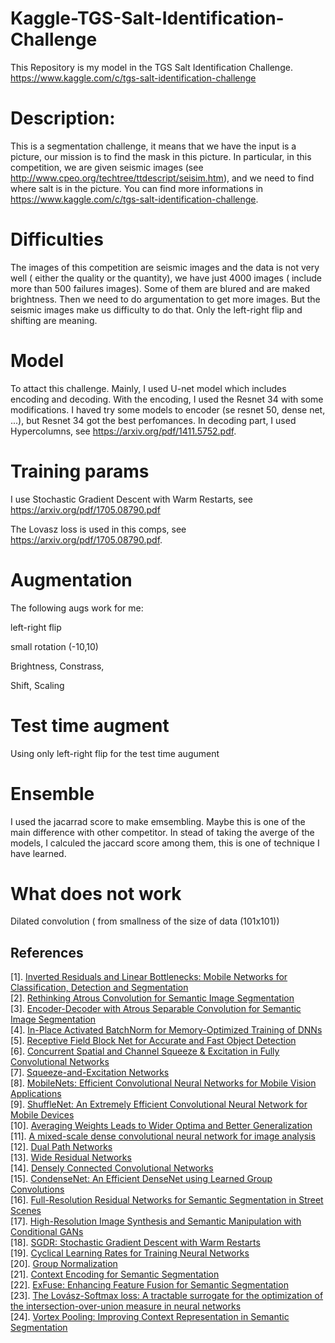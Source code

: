 # Kaggle-TGS-Salt-Identification-Challenge

This Repository is my model in the TGS Salt Identification Challenge. https://www.kaggle.com/c/tgs-salt-identification-challenge

# Description:
This is a segmentation challenge, it means that we have the input is a picture, our mission is to find the mask in this picture. In particular, in this competition, we are given seismic images (see http://www.cpeo.org/techtree/ttdescript/seisim.htm), and we need to find where salt is in the picture. You can find more informations in https://www.kaggle.com/c/tgs-salt-identification-challenge. 

# Difficulties

The images of this competition are seismic images and the data is not very well ( either  the quality or  the quantity), we have just 4000 images ( include more than 500 failures images). Some of them are blured and are maked brightness. Then we need to do argumentation to get more images. But the seismic images make us difficulty to do that. Only the left-right flip and shifting are meaning. 
# Model
To attact this challenge. Mainly, I used U-net model which includes encoding and decoding. With the encoding, I used the Resnet 34 with some modifications. I haved try some models to encoder (se resnet 50, dense net, ...), but Resnet 34 got the best perfomances. In decoding part, I used Hypercolumns, see https://arxiv.org/pdf/1411.5752.pdf. 

# Training params
I use Stochastic Gradient Descent with Warm Restarts, see https://arxiv.org/pdf/1705.08790.pdf 

The Lovasz loss is used in this comps, see https://arxiv.org/pdf/1705.08790.pdf.   
# Augmentation
 The following augs work for me: 
 
 left-right flip 
 
 small rotation (-10,10)
 
 Brightness, Constrass, 
 
 Shift, Scaling
 # Test time augment
 Using only left-right flip for the test time augument
 # Ensemble
 I used the jacarrad score to make emsembling. Maybe this is one of the main difference with other competitor. In stead of taking the averge of the models, I calculed the jaccard score among them, this is one of technique I have learned. 
 # What does not work
 Dilated convolution ( from smallness of the size of data (101x101))
 

## References
[1]. [Inverted Residuals and Linear Bottlenecks: Mobile Networks for Classification, Detection and Segmentation](https://arxiv.org/abs/1801.04381v2)  
[2]. [Rethinking Atrous Convolution for Semantic Image Segmentation](https://arxiv.org/abs/1706.05587v3)  
[3]. [Encoder-Decoder with Atrous Separable Convolution for Semantic Image Segmentation](https://arxiv.org/abs/1802.02611v2)  
[4]. [In-Place Activated BatchNorm for Memory-Optimized Training of DNNs](https://arxiv.org/abs/1712.02616v2)  
[5]. [Receptive Field Block Net for Accurate and Fast Object Detection](https://arxiv.org/abs/1711.07767v2)  
[6]. [Concurrent Spatial and Channel Squeeze & Excitation in Fully Convolutional Networks](https://arxiv.org/abs/1803.02579v1)  
[7]. [Squeeze-and-Excitation Networks](https://arxiv.org/abs/1709.01507v1)  
[8]. [MobileNets: Efficient Convolutional Neural Networks for Mobile Vision Applications](https://arxiv.org/abs/1704.04861v1)  
[9]. [ShuffleNet: An Extremely Efficient Convolutional Neural Network for Mobile Devices](https://arxiv.org/abs/1707.01083v2)  
[10]. [Averaging Weights Leads to Wider Optima and Better Generalization](https://arxiv.org/abs/1803.05407v1)  
[11]. [A mixed-scale dense convolutional neural network for image analysis](https://slidecam-camera.lbl.gov/static/asset/PNAS.pdf)  
[12]. [Dual Path Networks](https://arxiv.org/abs/1707.01629v2)  
[13]. [Wide Residual Networks](https://arxiv.org/abs/1605.07146v4)  
[14]. [Densely Connected Convolutional Networks](https://arxiv.org/abs/1608.06993v5)  
[15]. [CondenseNet: An Efficient DenseNet using Learned Group Convolutions](https://arxiv.org/abs/1711.09224v1)  
[16]. [Full-Resolution Residual Networks for Semantic Segmentation in Street Scenes](https://arxiv.org/abs/1611.08323v2)  
[17]. [High-Resolution Image Synthesis and Semantic Manipulation with Conditional GANs](https://arxiv.org/abs/1711.11585v1)  
[18]. [SGDR: Stochastic Gradient Descent with Warm Restarts](https://arxiv.org/abs/1608.03983v5)  
[19]. [Cyclical Learning Rates for Training Neural Networks](https://arxiv.org/abs/1506.01186v6)  
[20]. [Group Normalization](https://128.84.21.199/abs/1803.08494v1)  
[21]. [Context Encoding for Semantic Segmentation](https://arxiv.org/abs/1803.08904v1)  
[22]. [ExFuse: Enhancing Feature Fusion for Semantic Segmentation](https://arxiv.org/abs/1804.03821v1)  
[23]. [The Lovász-Softmax loss: A tractable surrogate for the optimization of the intersection-over-union measure in neural networks](https://arxiv.org/abs/1705.08790v2)  
[24]. [Vortex Pooling: Improving Context Representation in Semantic Segmentation](https://arxiv.org/abs/1804.06242v1)  
